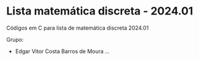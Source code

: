 # Lista matemática discreta - 2024.01
Códigos em C para lista de matemática discreta 2024.01

Grupo:

- Edgar Vitor Costa Barros de Moura
... 

